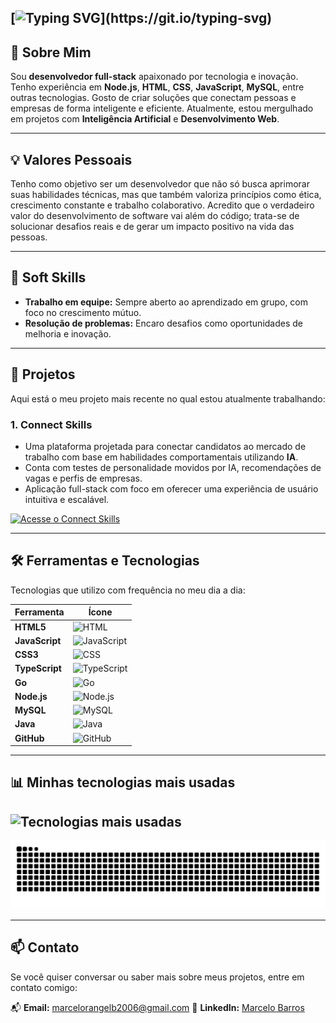 ## [![Typing SVG](https://readme-typing-svg.demolab.com/?font=Fira+Code&pause=1000&color=FFFFFF&random=false&width=500&lines=Olá%2C+meu+nome+é+Marcelo+Rangel+Barros!)](https://git.io/typing-svg)

## 🌱 Sobre Mim
Sou **desenvolvedor full-stack** apaixonado por tecnologia e inovação. Tenho experiência em **Node.js**, **HTML**, **CSS**, **JavaScript**, **MySQL**, entre outras tecnologias. Gosto de criar soluções que conectam pessoas e empresas de forma inteligente e eficiente. Atualmente, estou mergulhado em projetos com **Inteligência Artificial** e **Desenvolvimento Web**.

---

## 💡 **Valores Pessoais**
Tenho como objetivo ser um desenvolvedor que não só busca aprimorar suas habilidades técnicas, mas que também valoriza princípios como ética, crescimento constante e trabalho colaborativo. Acredito que o verdadeiro valor do desenvolvimento de software vai além do código; trata-se de solucionar desafios reais e de gerar um impacto positivo na vida das pessoas.

---

## 🌟 **Soft Skills**

- **Trabalho em equipe:** Sempre aberto ao aprendizado em grupo, com foco no crescimento mútuo.
- **Resolução de problemas:** Encaro desafios como oportunidades de melhoria e inovação.

---

## 🚀 **Projetos**

Aqui está o meu projeto mais recente no qual estou atualmente trabalhando:

### 1. **Connect Skills**
- Uma plataforma projetada para conectar candidatos ao mercado de trabalho com base em habilidades comportamentais utilizando **IA**.
- Conta com testes de personalidade movidos por IA, recomendações de vagas e perfis de empresas.
- Aplicação full-stack com foco em oferecer uma experiência de usuário intuitiva e escalável.

[![Acesse o Connect Skills](https://img.shields.io/badge/Acesse%20o%20Connect%20Skills-007bff?style=for-the-badge&logo=google-chrome&logoColor=white&color=007bff)](https://connectskills.com.br)

---

## 🛠️ **Ferramentas e Tecnologias**

Tecnologias que utilizo com frequência no meu dia a dia:

| Ferramenta | Ícone |
|------------|-------|
| **HTML5** | ![HTML](https://img.shields.io/badge/-HTML5-E34F26?style=flat&logo=html5&logoColor=white) |
| **JavaScript** | ![JavaScript](https://img.shields.io/badge/-JavaScript-F7DF1E?style=flat&logo=javascript&logoColor=black) |
| **CSS3** | ![CSS](https://img.shields.io/badge/-CSS3-1572B6?style=flat&logo=css3&logoColor=white) |
| **TypeScript** | ![TypeScript](https://img.shields.io/badge/-TypeScript-3178C6?style=flat&logo=typescript&logoColor=white) |
| **Go** | ![Go](https://img.shields.io/badge/-Go-00ADD8?style=flat&logo=go&logoColor=white) |
| **Node.js** | ![Node.js](https://img.shields.io/badge/-Node.js-68A063?style=flat&logo=node.js&logoColor=white) |
| **MySQL** | ![MySQL](https://img.shields.io/badge/-MySQL-4479A1?style=flat&logo=mysql&logoColor=white) |
| **Java** | ![Java](https://img.shields.io/badge/-Java-007396?style=flat&logo=java&logoColor=white) |
| **GitHub** | ![GitHub](https://img.shields.io/badge/-GitHub-181717?style=flat&logo=github&logoColor=white) |

---

## 📊 **Minhas tecnologias mais usadas**

![Tecnologias mais usadas](https://github-readme-stats.vercel.app/api/top-langs/?username=Marcelo844&layout=compact&langs_count=10&theme=radical)
---

<picture>
  <source media="(prefers-color-scheme: dark)" srcset="https://raw.githubusercontent.com/Marcelo844/Marcelo844/output/github-contribution-grid-snake-dark.svg">
  <source media="(prefers-color-scheme: light)" srcset="https://raw.githubusercontent.com/Marcelo844/Marcelo844/output/github-contribution-grid-snake.svg">
  <img alt="github contribution grid snake animation" src="https://raw.githubusercontent.com/Marcelo844/Marcelo844/output/github-contribution-grid-snake.svg">
</picture>

---
## 📫 **Contato**

Se você quiser conversar ou saber mais sobre meus projetos, entre em contato comigo:

📬 **Email:** [marcelorangelb2006@gmail.com](mailto:marcelorangelb2006@gmail.com)
🔗 **LinkedIn:** [Marcelo Barros](https://www.linkedin.com/in/marcelo-barros-bbb572235/)

